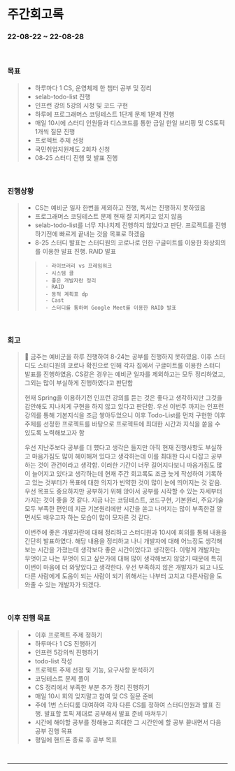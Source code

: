 # 주간회고록
### 22-08-22 ~ 22-08-28

<br>

### 목표
>- 하루마다 1 CS, 운영체제 한 챕터 공부 및 정리
>- selab-todo-list 진행
>- 인프런 강의 5강의 시청 및 코드 구현
>- 하루에 프로그래머스 코딩테스트 1단계 문제 1문제 진행
>- 매일 10시에 스터디 인원들과 디스코드를 통한 금일 한일 브리핑 및 CS토픽 1개씩 질문 진행
>- 프로젝트 주제 선정
>- 국민취업지원제도 2회차 신청 
>- 08-25 스터디 진행 및 발표 진행

<br>

### 진행상황
>- CS는 예비군 일자 한번을 제외하고 진행, 독서는 진행하지 못하였음
>- 프로그래머스 코딩테스트 문제 현재 잘 지켜지고 있지 않음
>- selab-todo-list를 너무 지나치제 진행하지 않았다고 판단. 프로젝트를 진행하기전에 빠르게 끝내는 것을 목표로 하겠음
>- 8-25 스터디 발표는 스터디원의 코로나로 인한 구글미트를 이용한 화상회의를 이용한 발표 진행. RAID 발표
>>      - 라이브러리 vs 프레임워크
>>      - 시스템 콜
>>      - 좋은 개발자란 정리
>>      - RAID
>>      - 동적 계획표 dp
>>      - Cast 
>>      - 스터디를 통하여 Google Meet를 이용한 RAID 발표

<br>

### 회고
> 🛐 금주는 예비군을 하루 진행하여 8-24는 공부를 진행하지 못하였음. 이후 스터디도 스터디원의 코로나 확진으로 인해 각자 집에서 구글미트롤 이용한 스터디 발표를 진행하였음. CS같은 경우는 예비군 일자를 제외하고는 모두 정리하였고, 그외는 많이 부실하게 진행하였다고 판단함
>
> 현재 Spring을 이용하기전 인프런 강의를 듣는 것은 좋다고 생각하지만 그것을 감안해도 지나치게 구현을 하지 않고 있다고 판단함. 우선 이번주 까지는 인프런 강의를 통해 기본지식을 조금 쌓아두었으니 이후 Todo-List를 먼저 구현한 이후 주제를 선정한 프로젝트를 바탕으로 프로젝트에 최대한 시간과 지식을 쏟을 수 있도록 노력해보고자 함
>
> 우선 지난주보다 공부를 더 헀다고 생각은 들지만 아직 현재 진행사항도 부실하고 마음가짐도 많이 헤이해져 있다고 생각하는데 이를 최대한 다시 다잡고 공부하는 것이 관건이라고 생각함. 이러한 기간이 너무 길어지다보니 마음가짐도 많이 늘어지고 있다고 생각하는데 현재 주간 회고록도 조금 늦게 작성하여 기록하고 있는 것부터가 목표에 대한 의지가 빈약한 것이 많이 눈에 띄어지는 것 같음. 우선 목표도 중요하지만 공부하기 위해 앉아서 공부를 시작할 수 있는 자세부터 가지는 것이 좋을 것 같다. 지금 나는 코딩테스트, 코드구현, 기본원리, 주요기술 모두 부족한 편인데 지금 기본원리에만 시간을 쏟고 나머지는 많이 부족한걸 알면서도 배우고자 하는 모습이 많이 모자른 것 같다. 
>
> 이번주에 좋은 개발자란에 대해 정리하고 스터디원과 10시에 회의를 통해 내용을 간단히 발표하였다. 해당 내용을 정리하고 나니 개발자에 대해 어느정도 생각해보는 시간을 가졌는데 생각보다 좋은 시간이었다고 생각한다. 이렇게 개발자는 무엇이고 나는 무엇이 되고 싶은가에 대해 많이 생각해보지 않았기 때문에 특히 이번이 마음에 더 와닿았다고 생각한다. 우선 부족하지 않은 개발자가 되고 나도 다른 사람에게 도움이 되는 사람이 되기 위해서는 나부터 고치고 다른사람을 도와줄 수 있는 개발자가 되겠다.

<br>

### 이후 진행 목표
>- 이후 프로젝트 주제 정하기
>- 하루마다 1 CS 진행하기
>- 인프런 5강의씩 진행하기
>- todo-list 작성
>- 프로젝트 주제 선정 및 기능, 요구사항 분석하기
>- 코딩테스트 문제 풀이
>- CS 정리에서 부족한 부분 추가 정리 진행하기
>- 매일 10시 회의 잊지말고 참여 및 CS 질문 준비
>- 주에 1번 스터디룸 대여하여 각자 다른 CS를 정하여 스터디인원과 발표 진행. 발표할 토픽 제대로 공부해서 발표 준비 마쳐두기
>- 시간에 해야할 공부를 정해놓고 최대한 그 시간안에 할 공부 끝내면서 다음 공부 진행 목표
>- 평일에 핸드폰 종료 후 공부 목표

<br/>

------------  